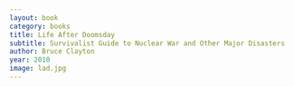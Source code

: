 ```yaml
---
layout: book
category: books
title: Life After Doomsday
subtitle: Survivalist Guide to Nuclear War and Other Major Disasters
author: Bruce Clayton
year: 2010
image: lad.jpg
---
```

